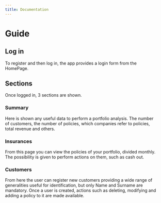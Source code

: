 ```yaml
---
title: Documentation
---
```


# Guide
## Log in
To register and then log in, the app provides a login form from the HomePage.

## Sections 
Once logged in, 3 sections are shown.

### Summary
Here is shown any useful data to perform a portfolio analysis.
The number of customers, the number of policies, which companies refer to policies, total revenue and others.


### Insurances
From this page you can view the policies of your portfolio, divided monthly.
The possibility is given to perform actions on them, such as cash out.

### Customers
From here the user can register new customers providing a wide range of generalities useful for identification, but only Name and Surname are mandatory.
Once a user is created, actions such as deleting, modifying and adding a policy to it are made available.
